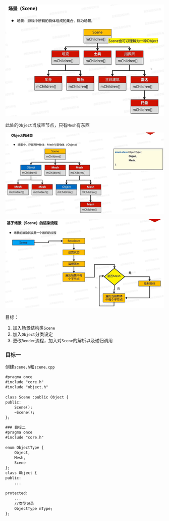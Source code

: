 ![输入图片说明](/imgs/2024-12-01/O3tfHwFNgKCS621u.png)

此处的`Object`当成空节点，只有`Mesh`有东西

![输入图片说明](/imgs/2024-12-01/6TQ68Nl78xMyeSKS.png)

![输入图片说明](/imgs/2024-12-01/IOYuiiqn5fpiZMvB.png)

目标：
1. 加入场景结构类`Scene`
2. 加入`Object`分类设定
3. 更改`Render`流程，加入对`Scene`的解析以及递归调用

### 目标一
创建`scene.h`和`scene.cpp`
```
#pragma once
#include "core.h"
#include "object.h"

class Scene :public Object {
public:
	Scene();
	~Scene();
};
```
```
### 目标二
#pragma once
#include "core.h"

enum ObjectType {
	Object,
	Mesh,
	Scene
};
class Object {
public:
	...

protected:
	...
	//类型记录
	ObjectType mType;
};
```
<!--stackedit_data:
eyJoaXN0b3J5IjpbLTc4NDE1Mzk3MywtMTA4NzY0MzgyNywtMT
g0NTk3NzM4NSwyMjI3ODQ4MjgsLTE3NDcyMjMwMDRdfQ==
-->